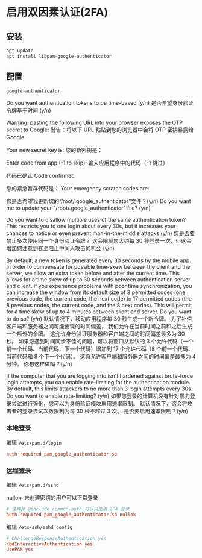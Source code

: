 # 启用双因素认证(2FA)

## 安装

```sh
apt update
apt install libpam-google-authenticator
```

## 配置

```sh
google-authenticator
```

Do you want authentication tokens to be time-based (y/n)
是否希望身份验证令牌基于时间 (y/n)

Warning: pasting the following URL into your browser exposes the OTP secret to Google:
警告：将以下 URL 粘贴到您的浏览器中会将 OTP 密钥暴露给 Google：

Your new secret key is:
您的新密钥是：

Enter code from app (-1 to skip):
输入应用程序中的代码（-1 跳过）

代码已确认
Code confirmed

您的紧急暂存代码是：
Your emergency scratch codes are:

您是否希望我更新您的“/root/.google_authenticator”文件？(y/n)
Do you want me to update your "/root/.google_authenticator" file? (y/n)

Do you want to disallow multiple uses of the same authentication
token? This restricts you to one login about every 30s, but it increases
your chances to notice or even prevent man-in-the-middle attacks (y/n)
您是否要禁止多次使用同一个身份验证令牌？
这会限制您大约每 30 秒登录一次，但这会增加您注意到甚至阻止中间人攻击的机会 (y/n)

By default, a new token is generated every 30 seconds by the mobile app.
In order to compensate for possible time-skew between the client and the server,
we allow an extra token before and after the current time. This allows for a
time skew of up to 30 seconds between authentication server and client. If you
experience problems with poor time synchronization, you can increase the window
from its default size of 3 permitted codes (one previous code, the current
code, the next code) to 17 permitted codes (the 8 previous codes, the current
code, and the 8 next codes). This will permit for a time skew of up to 4 minutes
between client and server.
Do you want to do so? (y/n)
默认情况下，移动应用程序每 30 秒生成一个新令牌。
为了补偿客户端和服务器之间可能出现的时间偏差，
我们允许在当前时间之前和之后生成一个额外的令牌。
这允许身份验证服务器和客户端之间的时间偏差最多为 30 秒。
如果您遇到时间同步不佳的问题，可以将窗口从默认的 3 个允许代码（一个前一个代码、当前代码、下一个代码）增加到 17 个允许代码（8 个前一个代码、当前代码和 8 个下一个代码）。
这将允许客户端和服务器之间的时间偏差最多为 4 分钟。
你想这样做吗？(y/n)

If the computer that you are logging into isn't hardened against brute-force
login attempts, you can enable rate-limiting for the authentication module.
By default, this limits attackers to no more than 3 login attempts every 30s.
Do you want to enable rate-limiting? (y/n)
如果您登录的计算机没有针对暴力登录尝试进行强化，您可以为身份验证模块启用速率限制。
默认情况下，这会将攻击者的登录尝试次数限制为每 30 秒不超过 3 次。
是否要启用速率限制？(y/n)

### 本地登录

编辑 `/etc/pam.d/login`

```conf
auth required pam_google_authenticator.so
```

### 远程登录

编辑 `/etc/pam.d/sshd`

nullok: 未创建密钥的用户可以正常登录

```conf
# 注释掉 @include common-auth 可以只使用 2FA 登录
auth required pam_google_authenticator.so nullok
```

编辑 `/etc/ssh/sshd_config`

```conf
# ChallengeResponseAuthentication yes
KbdInteractiveAuthentication yes
UsePAM yes
```
